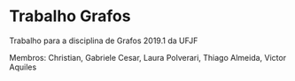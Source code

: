 # Trabalho Grafos
Trabalho para a disciplina de Grafos 2019.1 da UFJF

Membros: Christian, Gabriele Cesar, Laura Polverari, Thiago Almeida, Victor Aquiles
